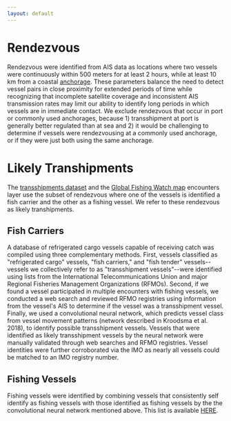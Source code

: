 ```yaml
---
layout: default
---
```


# Rendezvous

Rendezvous were identified from AIS data as locations where two vessels were
continuously within 500 meters for at least 2 hours, while at least 10 km from
a coastal [anchorage](anchorages.html). These parameters balance the need to
detect vessel pairs in close proximity for extended periods of time while
recognizing that incomplete satellite coverage and inconsistent AIS transmission
rates may limit our ability to identify long periods in which vessels are in
immediate contact. We exclude rendezvous that occur in port or commonly used
anchorages, because 1) transshipment at port is generally better regulated
than at sea and 2) it would be challenging to determine if vessels were
rendezvousing at a commonly used anchorage, or if they were just both using
the same anchorage.

# Likely Transhipments

The [transshipments dataset](transshipment.html) and the
[Global Fishing Watch map](http://globalfishingwatch.org/map/) 
encounters layer use the subset of rendezvous where one of the
vessels is identified a fish carrier and the other as
a fishing vessel. We refer to these rendezvous as likely 
transhipments.

## Fish Carriers

A database of refrigerated cargo vessels capable of receiving catch was
compiled using three complementary methods. First, vessels classified as
"refrigerated cargo" vessels, "fish carriers," and "fish tender" vessels--
vessels we collectively refer to as "transshipment vessels"--were identified
using lists from the International Telecommunications Union and major Regional
Fisheries Management Organizations (RFMOs). Second, if we found a vessel
participated in multiple encounters with fishing vessels, we conducted a web
search and reviewed RFMO registries using information from the vessel's AIS to
determine if the vessel was a transshipment vessel. Finally, we used a
convolutional neural network, which  predicts vessel class from vessel
movement patterns (network described in Kroodsma et al. 2018), to identify
possible transshipment vessels. Vessels that were identified as likely
transshipment vessels by the neural network were manually validated through
web searches and RFMO registries. Vessel identities were further corroborated
via the IMO as nearly all vessels could be matched to an IMO registry number.

## Fishing Vessels

Fishing vessels were identified by combining vessels that
consistently self identify as fishing vessels with those identified as
fishing vessels by the the convolutional
neural network mentioned above. This list is available 
[HERE](https://github.com/GlobalFishingWatch/treniformis/tree/master/treniformis/_assets/GFW/FISHING_MMSI/KNOWN_AND_LIKELY).
